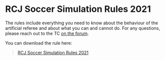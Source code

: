 # RCJ Soccer Simulation Rules 2021

The rules include everything you need to know about the behaviour of the artificial referee
and about what you can and cannot do. For any questions, please reach out
to the TC [on the forum](https://junior.forum.robocup.org/c/robocupjunior-soccer/5).

You can download the rule here:

<!--[RCJ Soccer Simulation Rules 2021](../downloads/rcj_soccer_sim_2021_rules.pdf)-->
<!-- TODO figure out how to open markdown link in new window. In the meantime, use html: -->
> <a href="https://robocupjuniortc.github.io/soccer-rules-simulation/rules.pdf" target="_blank">RCJ Soccer Simulation Rules 2021</a>
